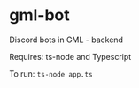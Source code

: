 # gml-bot
Discord bots in GML - backend


Requires: ts-node and Typescript

To run: `ts-node app.ts`

